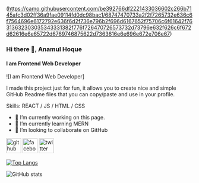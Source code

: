 (https://camo.githubusercontent.com/be392766df2221433036602c266b7145afc3d02ff36a9fae09114fd0dc98bac1/68747470733a2f2f7265732e636c6f7564696e6172792e636f6d2f736e796b2f696d6167652f75706c6f61642f76313632303035343331382f776f726470726573732d73796e632f626c6f672d62616e6e65722d6769746875622d7363616e6e696e672e706e67)
### Hi there 👋, Anamul Hoque
#### I am Frontend Web Developer
![I am Frontend Web Developer]

I made this project just for fun, it allows you to create nice and simple GitHub Readme files that you can copy/paste and use in your profile.

Skills: REACT / JS / HTML / CSS

- 🔭 I’m currently working on this page. 
- 🌱 I’m currently learning MERN 
- 👯 I’m looking to collaborate on GitHub 


[<img src='https://cdn.jsdelivr.net/npm/simple-icons@3.0.1/icons/github.svg' alt='github' height='40'>](https://github.com/Anamul-Hoque37)  [<img src='https://cdn.jsdelivr.net/npm/simple-icons@3.0.1/icons/facebook.svg' alt='facebook' height='40'>](https://www.facebook.com/anamul.hoque.7583)  [<img src='https://cdn.jsdelivr.net/npm/simple-icons@3.0.1/icons/twitter.svg' alt='twitter' height='40'>](https://twitter.com/@AnamulHoqu12564)  

[![Top Langs](https://github-readme-stats.vercel.app/api/top-langs/?username=Anamul-Hoque37)](https://github.com/anuraghazra/github-readme-stats)

![GitHub stats](https://github-readme-stats.vercel.app/api?username=Anamul-Hoque37&show_icons=true)  


